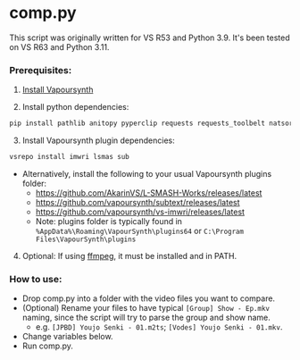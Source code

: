 # comp.py
This script was originally written for VS R53 and Python 3.9. It's been tested on VS R63 and Python 3.11.

### Prerequisites:
1. [Install Vapoursynth](https://github.com/vapoursynth/vapoursynth/releases)

2. Install python dependencies:
 ```bash
 pip install pathlib anitopy pyperclip requests requests_toolbelt natsort vstools rich colorama
 ```

3. Install Vapoursynth plugin dependencies:
 ```bash
 vsrepo install imwri lsmas sub
 ```
  - Alternatively, install the following to your usual Vapoursynth plugins folder:
    - https://github.com/AkarinVS/L-SMASH-Works/releases/latest
    - https://github.com/vapoursynth/subtext/releases/latest
    - https://github.com/vapoursynth/vs-imwri/releases/latest
    - Note: plugins folder is typically found in `%AppData%\Roaming\VapourSynth\plugins64` or `C:\Program Files\VapourSynth\plugins`
  
4. Optional: If using [ffmpeg](https://ffmpeg.org/download.html), it must be installed and in PATH.

### How to use:
- Drop comp.py into a folder with the video files you want to compare.
- (Optional) Rename your files to have typical `[Group] Show - Ep.mkv` naming, since the script will try to parse the group and show name.
  - e.g. `[JPBD] Youjo Senki - 01.m2ts`; `[Vodes] Youjo Senki - 01.mkv`.
- Change variables below.
- Run comp.py.
